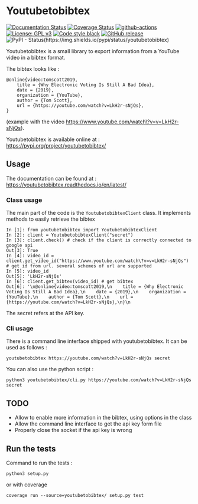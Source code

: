 # Youtubetobibtex

[![Documentation Status](https://readthedocs.org/projects/youtubetobibtex/badge/?version=latest)](https://youtubetobibtex.readthedocs.io/en/latest/?badge=latest)
[![Coverage Status](https://coveralls.io/repos/github/nanoy42/youtubetobibtex/badge.svg?branch=main)](https://coveralls.io/github/nanoy42/youtubetobibtex?branch=main)
[![github-actions](https://github.com/nanoy42/youtubetobibtex/workflows/tests/badge.svg)](https://github.com/nanoy42/youtubetobibtex/workflows/tests)
[![License: GPL v3](https://img.shields.io/badge/License-GPLv3-blue.svg)](https://www.gnu.org/licenses/gpl-3.0)
[![Code style black](https://img.shields.io/badge/code%20style-black-000000.svg)]("https://github.com/psf/black)
[![GitHub release](https://img.shields.io/github/release/nanoy42/youtubetobibtex.svg)](https://github.com/nanoy42/youtubetobibtex/releases/)
![PyPI - Status(https://img.shields.io/pypi/status/youtubetobibtex)](https://pypi.org/project/youtubetobibtex/)

Youtubetobibtex is a small library to export information from a YouTube video in a bibtex format.

The bibtex looks like :

```
@online{video:tomscott2019,
    title = {Why Electronic Voting Is Still A Bad Idea},
    date = {2019},
    organization = {YouTube},
    author = {Tom Scott},
    url = {https://youtube.com/watch?v=LkH2r-sNjQs},
}
```

(example with the video https://www.youtube.com/watch\?v=v=LkH2r-sNjQs).


Youtubetobibtex is available online at : https://pypi.org/project/youtubetobibtex/

## Usage

The documentation can be found at : https://youtubetobibtex.readthedocs.io/en/latest/

### Class usage

The main part of the code is the `YoutubetobibtexClient` class. It implements methods to easily retrieve the bibtex

```
In [1]: from youtubetobibtex import YoutubetobibtexClient
In [2]: client = YoutubetobibtexClient("secret")
In [3]: client.check() # check if the client is correctly connected to google api
Out[3]: True
In [4]: video_id = client.get_video_id("https://www.youtube.com/watch\?v=v=LkH2r-sNjQs") # get id from url. several schemes of url are supported
In [5]: video_id                                     
Out[5]: 'LkH2r-sNjQs'
In [6]: client.get_bibtex(video_id) # get bibtex
Out[6]: '\n@online{video:tomscott2019,\n    title = {Why Electronic Voting Is Still A Bad Idea},\n    date = {2019},\n    organization = {YouTube},\n    author = {Tom Scott},\n    url = {https://youtube.com/watch?v=LkH2r-sNjQs},\n}\n  
```

The secret refers at the API key.

### Cli usage

There is a command line interface shipped with youtubetobibtex. It can be used as follows :

```
youtubetobibtex https://youtube.com/watch?v=LkH2r-sNjQs secret
```

You can also use the python script :

```
python3 youtubetobibtex/cli.py https://youtube.com/watch?v=LkH2r-sNjQs secret
```

## TODO

* Allow to enable more information in the bibtex, using options in the class
* Allow the command line interface to get the api key form file
* Properly close the socket if the api key is wrong

## Run the tests

Command to run the tests : 

```
python3 setup.py
```

or with coverage

```
coverage run --source=youtubetobibtex/ setup.py test
```